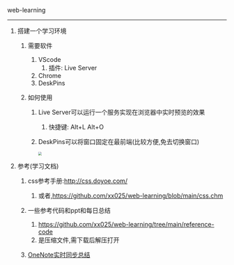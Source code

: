 web-learning

---



1. 搭建一个学习环境

   1. 需要软件

      1. VScode
         1. 插件:	Live Server
      2. Chrome
      3. DeskPins
      
   2. 如何使用
   
      1. Live  Server可以运行一个服务实现在浏览器中实时预览的效果
   
         1. 快捷键: Alt+L Alt+O
   
      2. DeskPins可以将窗口固定在最前端(比较方便,免去切换窗口)
      
         <img src="https://cdn.jsdelivr.net/gh/xx025/cloudimg/img/ltc.gif" style="zoom:50%;" />
   
1. 参考(学习文档)

   1. css参考手册:http://css.doyoe.com/
      
      1. 或者,https://github.com/xx025/web-learning/blob/main/css.chm
      
   1. 一些参考代码和ppt和每日总结
      1. https://github.com/xx025/web-learning/tree/main/reference-code
      1. 是压缩文件,需下载后解压打开

   1. [OneNote实时同步总结](https://ncouoe-my.sharepoint.com/:o:/g/personal/boll1s1og_mosidu_cnstu_run/Epr0z8lqUItHhnHuVePS148B0zlZxCZhKJH62p5BOXCqaw?e=IzyQyL
)

      
      
      